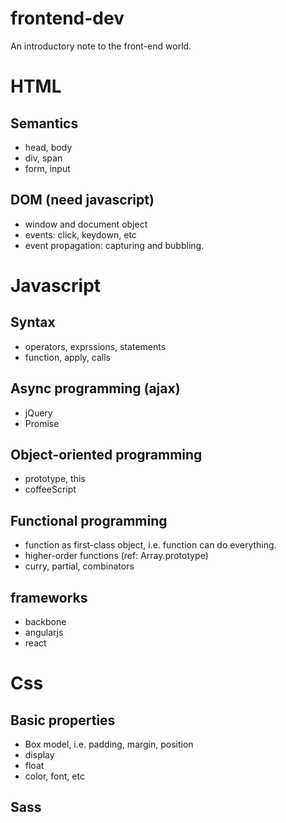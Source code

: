 # frontend-dev
An introductory note to the front-end world. 

# HTML
## Semantics
- head, body
- div, span
- form, input

## DOM (need javascript)
- window and document object
- events: click, keydown, etc
- event propagation: capturing and bubbling.

# Javascript
## Syntax
- operators, exprssions, statements
- function, apply, calls

## Async programming (ajax)
- jQuery
- Promise

## Object-oriented programming
- prototype, this
- coffeeScript

## Functional programming
- function as first-class object, i.e. function can do everything.
- higher-order functions (ref: Array.prototype)
- curry, partial, combinators

## frameworks
- backbone
- angularjs
- react

# Css
## Basic properties
- Box model, i.e. padding, margin, position
- display
- float
- color, font, etc

## Sass

